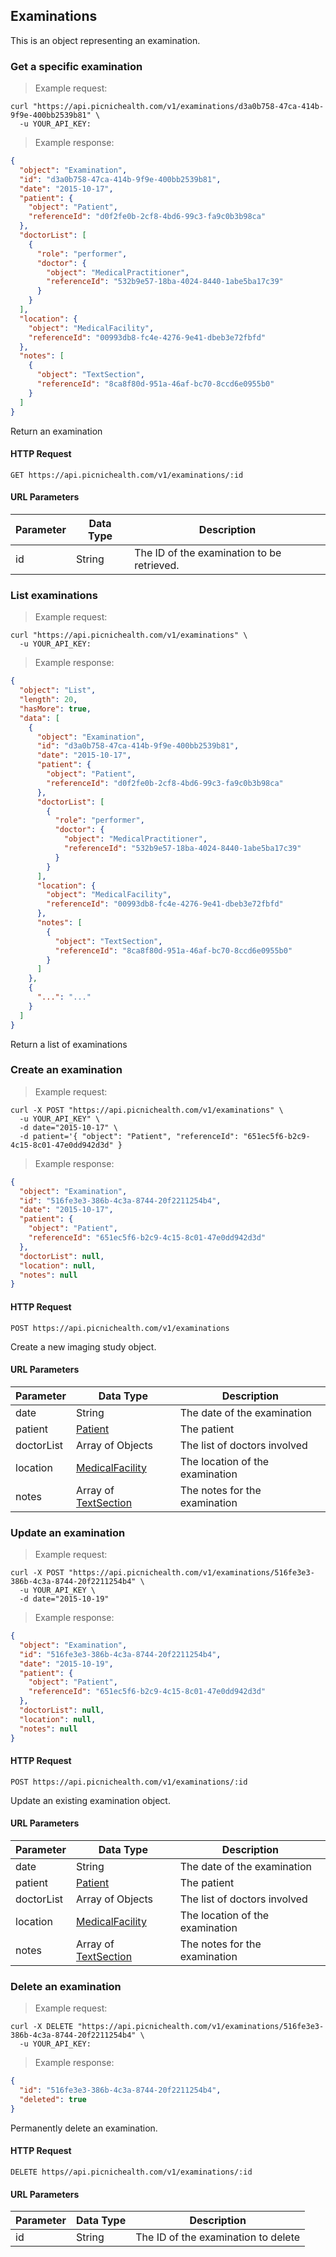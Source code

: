 ## Examinations
This is an object representing an examination.

### Get a specific examination
> Example request:

```shell
curl "https://api.picnichealth.com/v1/examinations/d3a0b758-47ca-414b-9f9e-400bb2539b81" \
  -u YOUR_API_KEY:
```

> Example response:

```json
{
  "object": "Examination",
  "id": "d3a0b758-47ca-414b-9f9e-400bb2539b81",
  "date": "2015-10-17",
  "patient": {
    "object": "Patient",
    "referenceId": "d0f2fe0b-2cf8-4bd6-99c3-fa9c0b3b98ca"
  },
  "doctorList": [
    {
      "role": "performer",
      "doctor": {
        "object": "MedicalPractitioner",
        "referenceId": "532b9e57-18ba-4024-8440-1abe5ba17c39"
      }
    }
  ],
  "location": {
    "object": "MedicalFacility",
    "referenceId": "00993db8-fc4e-4276-9e41-dbeb3e72fbfd"
  },
  "notes": [
    {
      "object": "TextSection",
      "referenceId": "8ca8f80d-951a-46af-bc70-8ccd6e0955b0"
    }
  ]
}
```

Return an examination

#### HTTP Request
`GET https://api.picnichealth.com/v1/examinations/:id`

#### URL Parameters
Parameter | Data Type | Description
--------- | --------- | -----------
id | String | The ID of the examination to be retrieved.


### List examinations
> Example request:

```shell
curl "https://api.picnichealth.com/v1/examinations" \
  -u YOUR_API_KEY:
```

> Example response:

```json
{
  "object": "List",
  "length": 20,
  "hasMore": true,
  "data": [
    {
      "object": "Examination",
      "id": "d3a0b758-47ca-414b-9f9e-400bb2539b81",
      "date": "2015-10-17",
      "patient": {
        "object": "Patient",
        "referenceId": "d0f2fe0b-2cf8-4bd6-99c3-fa9c0b3b98ca"
      },
      "doctorList": [
        {
          "role": "performer",
          "doctor": {
            "object": "MedicalPractitioner",
            "referenceId": "532b9e57-18ba-4024-8440-1abe5ba17c39"
          }
        }
      ],
      "location": {
        "object": "MedicalFacility",
        "referenceId": "00993db8-fc4e-4276-9e41-dbeb3e72fbfd"
      },
      "notes": [
        {
          "object": "TextSection",
          "referenceId": "8ca8f80d-951a-46af-bc70-8ccd6e0955b0"
        }
      ]
    },
    {
      "...": "..."
    }
  ]
}
```

Return a list of examinations

### Create an examination
> Example request:

```shell
curl -X POST "https://api.picnichealth.com/v1/examinations" \
  -u YOUR_API_KEY" \
  -d date="2015-10-17" \
  -d patient='{ "object": "Patient", "referenceId": "651ec5f6-b2c9-4c15-8c01-47e0dd942d3d" }
```

> Example response:

```json
{
  "object": "Examination",
  "id": "516fe3e3-386b-4c3a-8744-20f2211254b4",
  "date": "2015-10-17",
  "patient": {
    "object": "Patient",
    "referenceId": "651ec5f6-b2c9-4c15-8c01-47e0dd942d3d"
  },
  "doctorList": null,
  "location": null,
  "notes": null
}
```

#### HTTP Request
`POST https://api.picnichealth.com/v1/examinations`

Create a new imaging study object.

#### URL Parameters
Parameter | Data Type | Description
--------- | --------- | -----------
date | String | The date of the examination
patient | [Patient](#patients) | The patient
doctorList | Array of Objects | The list of doctors involved
location | [MedicalFacility](#medical-facilities) | The location of the examination
notes | Array of [TextSection](#text-sections) | The notes for the examination

### Update an examination
> Example request:

```shell
curl -X POST "https://api.picnichealth.com/v1/examinations/516fe3e3-386b-4c3a-8744-20f2211254b4" \
  -u YOUR_API_KEY \
  -d date="2015-10-19"
```

> Example response:

```json
{
  "object": "Examination",
  "id": "516fe3e3-386b-4c3a-8744-20f2211254b4",
  "date": "2015-10-19",
  "patient": {
    "object": "Patient",
    "referenceId": "651ec5f6-b2c9-4c15-8c01-47e0dd942d3d"
  },
  "doctorList": null,
  "location": null,
  "notes": null
}
```

#### HTTP Request
`POST https://api.picnichealth.com/v1/examinations/:id`

Update an existing examination object.

#### URL Parameters
Parameter | Data Type | Description
--------- | --------- | -----------
date | String | The date of the examination
patient | [Patient](#patients) | The patient
doctorList | Array of Objects | The list of doctors involved
location | [MedicalFacility](#medical-facilities) | The location of the examination
notes | Array of [TextSection](#text-sections) | The notes for the examination

### Delete an examination
> Example request:

```shell
curl -X DELETE "https://api.picnichealth.com/v1/examinations/516fe3e3-386b-4c3a-8744-20f2211254b4" \
  -u YOUR_API_KEY:
```

> Example response:

```json
{
  "id": "516fe3e3-386b-4c3a-8744-20f2211254b4",
  "deleted": true
}
```

Permanently delete an examination.

#### HTTP Request
`DELETE https//api.picnichealth.com/v1/examinations/:id`

#### URL Parameters
Parameter | Data Type | Description
--------- | --------- | -----------
id | String | The ID of the examination to delete
